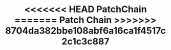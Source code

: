 <h1 align="center">
<<<<<<< HEAD
  PatchChain
=======
  Patch Chain
>>>>>>> 8704da382bbe108abf6a16ca1f4517c2c1c3c887
</h1>
